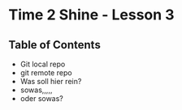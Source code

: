# Time 2 Shine - Lesson 3

## Table of Contents

* Git local repo
* git remote repo
* Was soll hier rein?
* sowas,,,,, 
* oder sowas?


